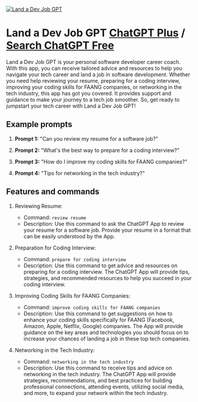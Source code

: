 
[![Land a Dev Job GPT](https://files.oaiusercontent.com/file-RYLSZxyfszbRQ6TBslQWTmHH?se=2123-10-17T20%3A57%3A06Z&sp=r&sv=2021-08-06&sr=b&rscc=max-age%3D31536000%2C%20immutable&rscd=attachment%3B%20filename%3Ddf946997-384b-4f81-990e-3e3e36c9a740.png&sig=UVVxreS2y%2BHN0SvHW0%2BOpAKA2YLj6yKxKOVVsTA7RzM%3D)](https://chat.openai.com/g/g-bM7L3756M-land-a-dev-job-gpt)

# Land a Dev Job GPT [ChatGPT Plus](https://chat.openai.com/g/g-bM7L3756M-land-a-dev-job-gpt) / [Search ChatGPT Free](https://gptcall.net/index.html#/?search=Land%20a%20Dev%20Job%20GPT)

Land a Dev Job GPT is your personal software developer career coach. With this app, you can receive tailored advice and resources to help you navigate your tech career and land a job in software development. Whether you need help reviewing your resume, preparing for a coding interview, improving your coding skills for FAANG companies, or networking in the tech industry, this app has got you covered. It provides support and guidance to make your journey to a tech job smoother. So, get ready to jumpstart your tech career with Land a Dev Job GPT!

## Example prompts

1. **Prompt 1:** "Can you review my resume for a software job?"

2. **Prompt 2:** "What's the best way to prepare for a coding interview?"

3. **Prompt 3:** "How do I improve my coding skills for FAANG companies?"

4. **Prompt 4:** "Tips for networking in the tech industry?"

## Features and commands

1. Reviewing Resume:
    - Command: `review resume`
    - Description: Use this command to ask the ChatGPT App to review your resume for a software job. Provide your resume in a format that can be easily understood by the App.

2. Preparation for Coding Interview:
    - Command: `prepare for coding interview`
    - Description: Use this command to get advice and resources on preparing for a coding interview. The ChatGPT App will provide tips, strategies, and recommended resources to help you succeed in your coding interview.

3. Improving Coding Skills for FAANG Companies:
    - Command: `improve coding skills for FAANG companies`
    - Description: Use this command to get suggestions on how to enhance your coding skills specifically for FAANG (Facebook, Amazon, Apple, Netflix, Google) companies. The App will provide guidance on the key areas and technologies you should focus on to increase your chances of landing a job in these top tech companies.

4. Networking in the Tech Industry:
    - Command: `networking in the tech industry`
    - Description: Use this command to receive tips and advice on networking in the tech industry. The ChatGPT App will provide strategies, recommendations, and best practices for building professional connections, attending events, utilizing social media, and more, to expand your network within the tech industry.



